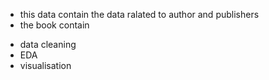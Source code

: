 - this data contain the data ralated to author and publishers
- the book contain
* data cleaning
* EDA
* visualisation 
